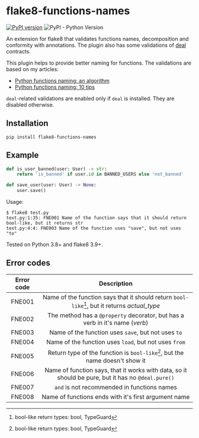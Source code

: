 # flake8-functions-names

[![PyPI version](https://badge.fury.io/py/flake8-functions-names.svg)](https://badge.fury.io/py/flake8-functions-names)
![PyPI - Python Version](https://img.shields.io/pypi/pyversions/flake8-functions-names)

An extension for flake8 that validates functions names, decomposition and
conformity with annotations. The plugin also has some validations
of [deal](https://github.com/life4/deal) contracts.

This plugin helps to provide better naming for functions.
The validations are based on my articles:

- [Python functions naming: an algorithm](https://melevir.medium.com/python-functions-naming-the-algorithm-74320a18278d)
- [Python functions naming: 10 tips](https://melevir.medium.com/python-functions-naming-tips-376f12549f9)

`deal`-related validations are enabled only if `deal` is installed.
They are disabled otherwise.

## Installation

```terminal
pip install flake8-functions-names
```

## Example

```python
def is_user_banned(user: User) -> str:
    return 'is_banned' if user.id in BANNED_USERS else 'not_banned'

def save_user(user: User) -> None:
    user.save()
```

Usage:

```terminal
$ flake8 test.py
text.py:1:35: FNE001 Name of the function says that it should return bool-like, but it returns str
text.py:4:4: FNE003 Name of the function uses "save", but not uses "to"
```

Tested on Python 3.8+ and flake8 3.9+.

## Error codes

| Error code |                     Description          |
|:----------:|:----------------------------------------:|
|   FNE001   | Name of the function says that it should return `bool-like`[^1], but it returns *actual_type* |
|   FNE002   | The method has a `@property` decorator, but has a verb in it's name (*verb*) |
|   FNE003   | Name of the function uses `save`, but not uses `to` |
|   FNE004   | Name of the function uses `load`, but not uses `from` |
|   FNE005   | Return type of the function is `bool-like`[^1], but the name doesn't show it |
|   FNE006   | Name of function says, that it works with data, so it should be pure, but it has no `@deal.pure()` |
|   FNE007   | `and` is not recommended in functions names |
|   FNE008   | Name of functions ends with it's first argument name |

[^1]: bool-like return types: bool, TypeGuard
